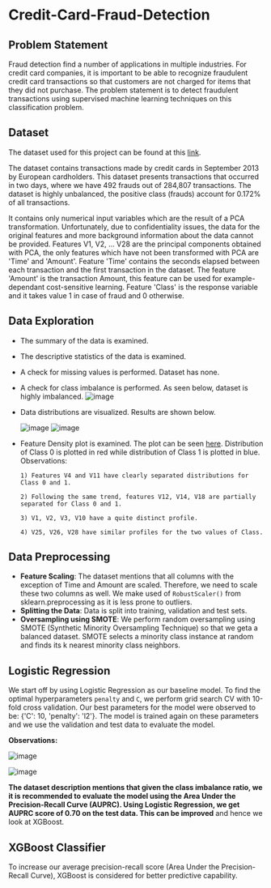 # Credit-Card-Fraud-Detection

## Problem Statement

Fraud detection find a number of applications in multiple industries. For credit card companies, it is important to be able to recognize fraudulent credit card transactions so that customers are not charged for items that they did not purchase. The problem statement is to detect fraudulent transactions using supervised machine learning techniques on this classification problem.

## Dataset

The dataset used for this project can be found at this [link](https://www.kaggle.com/datasets/mlg-ulb/creditcardfraud).

The dataset contains transactions made by credit cards in September 2013 by European cardholders. This dataset presents transactions that occurred in two days, where we have 492 frauds out of 284,807 transactions. The dataset is highly unbalanced, the positive class (frauds) account for 0.172% of all transactions.

It contains only numerical input variables which are the result of a PCA transformation. Unfortunately, due to confidentiality issues, the data for the original features and more background information about the data cannot be provided. Features V1, V2, … V28 are the principal components obtained with PCA, the only features which have not been transformed with PCA are 'Time' and 'Amount'. Feature 'Time' contains the seconds elapsed between each transaction and the first transaction in the dataset. The feature 'Amount' is the transaction Amount, this feature can be used for example-dependant cost-sensitive learning. Feature 'Class' is the response variable and it takes value 1 in case of fraud and 0 otherwise.

## Data Exploration

- The summary of the data is examined.
- The descriptive statistics of the data is examined.
- A check for missing values is performed. Dataset has none.
- A check for class imbalance is performed. As seen below, dataset is highly imbalanced.
  ![image](https://user-images.githubusercontent.com/41315903/173405002-54a83363-9f52-4624-80af-b2b58720756a.png)
- Data distributions are visualized. Results are shown below.

  ![image](https://user-images.githubusercontent.com/41315903/173405168-a3d5296f-e1a4-469a-963a-bf00d17a6a73.png)
  ![image](https://user-images.githubusercontent.com/41315903/173405230-a69806ad-17f2-41f9-b756-df7ce3c16841.png)
- Feature Density plot is examined. The plot can be seen [here](https://github.com/kedarghule/Credit-Card-Fraud-Detection/blob/main/feature_density_plot.png).
  Distribution of Class 0 is plotted in red while distribution of Class 1 is plotted in blue.
    Observations:

      1) Features V4 and V11 have clearly separated distributions for Class 0 and 1.

      2) Following the same trend, features V12, V14, V18 are partially separated for Class 0 and 1.

      3) V1, V2, V3, V10 have a quite distinct profile.

      4) V25, V26, V28 have similar profiles for the two values of Class.

## Data Preprocessing

- **Feature Scaling**: The dataset mentions that all columns with the exception of Time and Amount are scaled. Therefore, we need to scale these two columns as well. We make used of `RobustScaler()` from sklearn.preprocessing as it is less prone to outliers.
- **Splitting the Data**: Data is split into training, validation and test sets.
- **Oversampling using SMOTE**: We perform random oversampling using SMOTE (Synthetic Minority Oversampling Technique) so that we geta a balanced dataset. SMOTE selects a minority class instance at random and finds its k nearest minority class neighbors. 

## Logistic Regression

We start off by using Logistic Regression as our baseline model. To find the optimal hyperparameters `penalty` and `C`, we perform grid search CV with 10-fold cross validation. Our best parameters for the model were observed to be:  {'C': 10, 'penalty': 'l2'}. 
The model is trained again on these parameters and we use the validation and test data to evaluate the model.

**Observations:**

![image](https://user-images.githubusercontent.com/41315903/173409110-7fd56827-ffa6-449a-a68d-493ccbcb20fb.png)

![image](https://user-images.githubusercontent.com/41315903/173409326-38a01000-3359-4512-9e58-57c2a6fb67b0.png)


**The dataset description mentions that given the class imbalance ratio, we it is recommended to evaluate the model using the Area Under the Precision-Recall Curve (AUPRC). Using Logistic Regression, we get AUPRC score of 0.70 on the test data. This can be improved** and hence we look at XGBoost.


## XGBoost Classifier

To increase our average precision-recall score (Area Under the Precision-Recall Curve), XGBoost is considered for better predictive capability.
